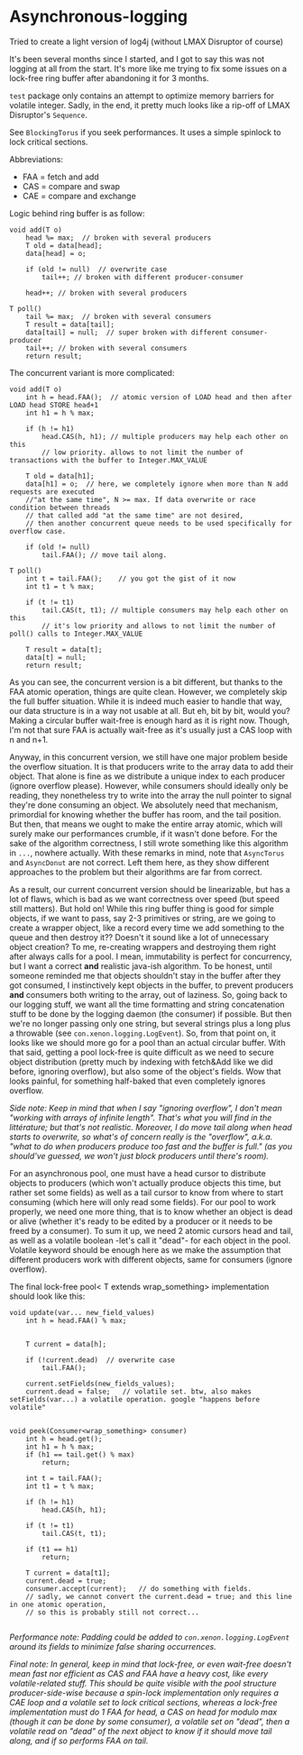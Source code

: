 # Asynchronous-logging
Tried to create a light version of log4j (without LMAX Disruptor of course)

It's been several months since I started, and I got to say this was not logging at all from the start. It's more like me trying to fix some issues on a lock-free ring buffer after abandoning it for 3 months.

```test``` package only contains an attempt to optimize memory barriers for volatile integer. Sadly, in the end, it pretty much looks like a rip-off of LMAX Disruptor's ```Sequence```.

See ```BlockingTorus``` if you seek performances. It uses a simple spinlock to lock critical sections.

Abbreviations:
- FAA = fetch and add
- CAS = compare and swap
- CAE = compare and exchange

Logic behind ring buffer is as follow:

```
void add(T o)
    head %= max;  // broken with several producers
    T old = data[head];
    data[head] = o;
    
    if (old != null)  // overwrite case
        tail++; // broken with different producer-consumer
    
    head++; // broken with several producers

T poll()
    tail %= max;  // broken with several consumers
    T result = data[tail];
    data[tail] = null;  // super broken with different consumer-producer
    tail++; // broken with several consumers
    return result;
```
The concurrent variant is more complicated:
```
void add(T o)
    int h = head.FAA();  // atomic version of LOAD head and then after LOAD head STORE head+1
    int h1 = h % max;
    
    if (h != h1)
        head.CAS(h, h1); // multiple producers may help each other on this
        // low priority. allows to not limit the number of transactions with the buffer to Integer.MAX_VALUE
    
    T old = data[h1];
    data[h1] = o;  // here, we completely ignore when more than N add requests are executed 
    //"at the same time", N >= max. If data overwrite or race condition between threads     
    // that called add "at the same time" are not desired,
    // then another concurrent queue needs to be used specifically for overflow case.
    
    if (old != null)
        tail.FAA(); // move tail along.
        
T poll()
    int t = tail.FAA();    // you got the gist of it now
    int t1 = t % max;
    
    if (t != t1)
        tail.CAS(t, t1); // multiple consumers may help each other on this
        // it's low priority and allows to not limit the number of poll() calls to Integer.MAX_VALUE
    
    T result = data[t];
    data[t] = null;
    return result;
```
As you can see, the concurrent version is a bit different, but thanks to the FAA atomic operation, things are quite clean. However, we completely skip the full buffer situation. While it is indeed much easier to handle that way, our data structure is in a way not usable at all. But eh, bit by bit, would you? Making a circular buffer wait-free is enough hard as it is right now. Though, I'm not that sure FAA is actually wait-free as it's usually just a CAS loop with n and n+1.

Anyway, in this concurrent version, we still have one major problem beside the overflow situation. It is that producers write to the array data to add their object. That alone is fine as we distribute a unique index to each producer (ignore overflow please). However, while consumers should ideally only be reading, they nonetheless try to write into the array the null pointer to signal they're done consuming an object. We absolutely need that mechanism, primordial for knowing whether the buffer has room, and the tail position. But then, that means we ought to make the entire array atomic, which will surely make our performances crumble, if it wasn't done before. For the sake of the algorithm correctness, I still wrote something like this algorithm in ```...```, nowhere actually. With these remarks in mind, note that ```AsyncTorus``` and ```AsyncDonut``` are not correct. Left them here, as they show different approaches to the problem but their algorithms are far from correct.

As a result, our current concurrent version should be linearizable, but has a lot of flaws, which is bad as we want correctness over speed (but speed still matters).
But hold on! While this ring buffer thing is good for simple objects, if we want to pass, say 2-3 primitives or string, are we going to create a wrapper object, like a record every time we add something to the queue and then destroy it?? Doesn't it sound like a lot of unnecessary object creation? To me, re-creating wrappers and destroying them right after always calls for a pool. I mean, immutability is perfect for concurrency, but I want a correct **and** realistic java-ish algorithm.
To be honest, until someone reminded me that objects shouldn't stay in the buffer after they got consumed, I instinctively kept objects in the buffer, to prevent producers **and** consumers both writing to the array, out of laziness. So, going back to our logging stuff, we want all the time formatting and string concatenation stuff to be done by the logging daemon (the consumer) if possible. But then we're no longer passing only one string, but several strings plus a long plus a throwable (see ```con.xenon.logging.LogEvent```). So, from that point on, it looks like we should more go for a pool than an actual circular buffer. With that said, getting a pool lock-free is quite difficult as we need to secure object distribution (pretty much by indexing with fetch&Add like we did before, ignoring overflow), but also some of the object's fields. Wow that looks painful, for something half-baked that even completely ignores overflow.

*Side note: Keep in mind that when I say "ignoring overflow", I don't mean "working with arrays of infinite length". That's what you will find in the littérature; but that's not realistic. Moreover, I do move tail along when head starts to overwrite, so what's of concern really is the "overflow", a.k.a. "what to do when producers produce too fast and the buffer is full." (as you should've guessed, we won't just block producers until there's room).*

For an asynchronous pool, one must have a head cursor to distribute objects to producers (which won't actually produce objects this time, but rather set some fields) as well as a tail cursor to know from where to start consuming (which here will only read some fields). For our pool to work properly, we need one more thing, that is to know whether an object is dead or alive (whether it's ready to be edited by a producer or it needs to be freed by a consumer).
To sum it up, we need 2 atomic cursors head and tail, as well as a volatile boolean -let's call it "dead"- for each object in the pool. Volatile keyword should be enough here as we make the assumption that different producers work with different objects, same for consumers (ignore overflow).

The final lock-free pool< T extends wrap_something> implementation should look like this:

```
void update(var... new_field_values)
    int h = head.FAA() % max;
    
    
    T current = data[h];
    
    if (!current.dead)  // overwrite case
        tail.FAA();
    
    current.setFields(new_fields_values);
    current.dead = false;   // volatile set. btw, also makes setFields(var...) a volatile operation. google "happens before volatile"
    

void peek(Consumer<wrap_something> consumer)
    int h = head.get();
    int h1 = h % max;
    if (h1 == tail.get() % max)
        return;
        
    int t = tail.FAA();
    int t1 = t % max;
    
    if (h != h1)
        head.CAS(h, h1);
    
    if (t != t1)
        tail.CAS(t, t1);
        
    if (t1 == h1)
        return;
    
    T current = data[t1];
    current.dead = true;
    consumer.accept(current);   // do something with fields.
    // sadly, we cannot convert the current.dead = true; and this line in one atomic operation,
    // so this is probably still not correct...
    
```


*Performance note: Padding could be added to ```con.xenon.logging.LogEvent``` around its fields to minimize false sharing occurrences.*

*Final note: In general, keep in mind that lock-free, or even wait-free doesn't mean fast nor efficient as CAS and FAA have a heavy cost, like every volatile-related stuff. This should be quite visible with the pool structure producer-side-wise because a spin-lock implementation only requires a CAE loop and a volatile set to lock critical sections, whereas a lock-free implementation must do 1 FAA for head, a CAS on head for modulo max (though it can be done by some consumer), a volatile set on "dead", then a volatile read on "dead" of the next object to know if it should move tail along, and if so performs FAA on tail.*
